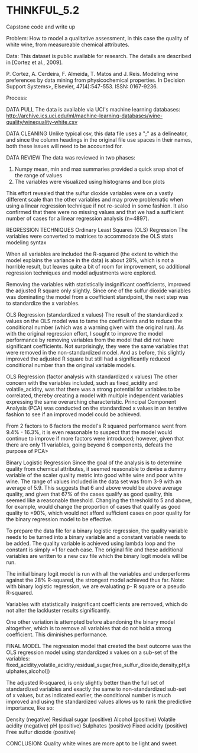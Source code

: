 # THINKFUL_5.2
Capstone code and write up

Problem: How to model a qualitative assessment, in this case the quality of white wine, from measureable chemical attributes.

Data: This dataset is public available for research. The details are described in [Cortez et al., 2009]. 

  P. Cortez, A. Cerdeira, F. Almeida, T. Matos and J. Reis. 
  Modeling wine preferences by data mining from physicochemical properties.
  In Decision Support Systems>, Elsevier, 47(4):547-553. ISSN: 0167-9236.

Process:

DATA PULL
The data is available via UCI's machine learning databases: http://archive.ics.uci.edu/ml/machine-learning-databases/wine-quality/winequality-white.csv

DATA CLEANING
Unlike typical csv, this data file uses a ";" as a delineator, and since the column headings in the original file use spaces in their names, both these issues will need to be accounted for.

DATA REVIEW
The data was reviewed in two phases:
1) Numpy mean, min and max summaries provided a quick snap shot of the range of values
2) The variables were visualized using histograms and box plots

This effort revealed that the sulfur dioxide variables were on a vastly different scale than the other variables and may prove problematic when using a linear regression technique if not re-scaled in some fashion.  It also confirmed that there were no missing values and that we had a sufficient number of cases for a linear regression analysis (n=4897).

REGRESSION TECHNIQUES
Ordinary Least Squares (OLS) Regression
The variables were converted to matrices to accommodate the OLS stats modeling syntax

When all variables are included the R-squared (the extent to which the model explains the variance in the data) is about 28%, which is not a horrible result, but leaves quite a bit of room for improvement, so additional regression techniques and model adjustments were explored.

Removing the variables with statistically insignificant coefficients, improved the adjusted R square only slightly.  Since one of the sulfur dioxide variables was dominating the model from a coefficient standpoint, the next step was to standardize the x variables.

OLS Regression (standardized x values)
The result of the standardized x values on the OLS model was to tame the coefficients and to reduce the conditional number (which was a warning given with  the original run).  As with the original regression effort, I sought to improve the model performance by removing variables from the model that did not have significant coefficients. Not surprisingly, they were the same variables that were removed in the non-standardized model.  And as before, this slightly improved the adjusted R square but still had a significantly reduced conditional number than the original variable models.

OLS Regression (factor analysis with standardized x values)
The other concern with the variables included, such as fixed_acidity and volatile_acidity, was that there was a strong potential for variables to be correlated, thereby creating a model with multiple independent variables expressing the same overarching characteristic.  Principal Component Analysis (PCA) was conducted on the standardized x values in an iterative fashion to see if an improved model could be achieved.    

From 2 factors to 6 factors the model's R squared performance went from 9.4% - 16.3%, it is even reasonable to suspect that the model would continue to improve if more factors were introduced; however, given that there are only 11 variables, going beyond 6 components, defeats the purpose of PCA>

Binary Logistic Regression 
Since the goal of the analysis is to determine quality from chemical attributes, it seemed reasonable to devise a dummy variable of the scaler quality metric into good white wine and poor white wine.  The range of values included in the data set was from 3-9 with an average of 5.9.  This suggests that 6 and above would be above average quality, and given that 67% of the cases qualify as good quality, this seemed like a reasonable threshold.  Changing the threshold to 5 and above, for example, would change the proportion of cases that qualify as good quality to +90%, which would not afford sufficient cases on poor quality for the binary regression model to be effective.

To prepare the data file for a binary logistic regression, the quality variable needs to be turned into a binary variable and a constant variable needs to be added.  The quality variable is achieved using lambda loop and the constant is simply =1 for each case.  The original file and these additional variables are written to a new csv file which the binary logit models will be run.

The initial binary logit model is run with all the variables and underperforms against the 28% R-squared, the strongest model achieved thus far.  Note: with binary logistic regression, we are evaluating p- R square or a pseudo R-squared.

Variables with statistically insignificant coefficients are removed, which do not alter the lackluster results significantly.

One other variation is attempted before abandoning the binary model altogether, which is to remove all variables that do not hold a strong coefficient.  This diminishes performance.

FINAL MODEL
The regression model that created the best outcome was the OLS regression model using standardized x values on a sub-set of the variables:  fixed_acidity,volatile_acidity,residual_sugar,free_sulfur_dioxide,density,pH,sulphates,alcohol])

The adjusted R-squared, is only slightly better than the full set of standardized variables and exactly the same to non-standardized sub-set of x values, but as indicated earlier, the conditional number is much improved and using the standardized values allows us to rank the predictive importance, like so:

Density (negative)
Residual sugar (positive)
Alcohol (positive)
Volatile acidity (negative)
pH (positive)
Sulphates (positive)
Fixed acidity (positive)
Free sulfur dioxide (positive)

CONCLUSION:
Quality white wines are more apt to be light and sweet.
